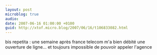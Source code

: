 ```yaml
---
layout: post
microblog: true
audio: 
date: 2007-06-16 01:00:00 +0100
guid: http://xtof.micro.blog/2007/06/16/t106833082.html
---
```

bis repetita : une semaine après france telecom m'a bien débité une ouverture de ligne... et toujours impossible de pouvoir appeler l'agence
